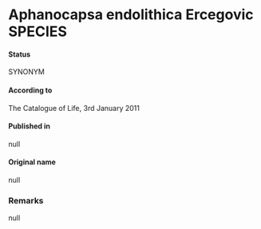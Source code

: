# Aphanocapsa endolithica Ercegovic SPECIES

#### Status
SYNONYM

#### According to
The Catalogue of Life, 3rd January 2011

#### Published in
null

#### Original name
null

### Remarks
null